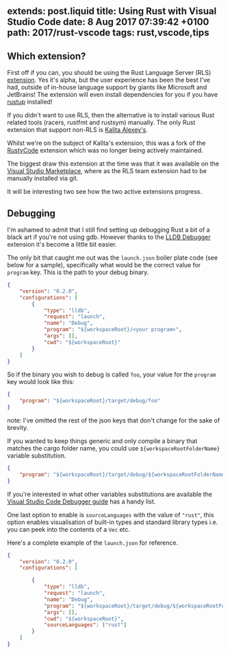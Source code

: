 extends: post.liquid
title: Using Rust with Visual Studio Code 
date: 8 Aug 2017 07:39:42 +0100
path: 2017/rust-vscode
tags: rust,vscode,tips
---

## Which extension?

First off if you can, you should be using the Rust Language Server (RLS) [extension](https://marketplace.visualstudio.com/items?itemName=rust-lang.rust). Yes it's alpha, but the user experience has been the best I've had, outside of in-house language support by giants like Microsoft and JetBrains! The extension will even install dependencies for you if you have [rustup](http://rustup.rs/) installed!

If you didn't want to use RLS, then the alternative is to install various Rust related tools (racers, rustfmt and rustsym) manually. The only Rust extension that support non-RLS is [Kalita Alexey's](https://github.com/editor-rs/vscode-rust/blob/master/doc/legacy_mode/main.md).

Whilst we're on the subject of Kalita's extension, this was a fork of the [RustyCode](https://marketplace.visualstudio.com/items?itemName=saviorisdead.RustyCode) extension which was no longer being actively maintained.

The biggest draw this extension at the time was that it was available on the [Visual Studio Marketplace](https://marketplace.visualstudio.com/), where as the RLS team extension had to be manually installed via git.

It will be interesting two see how the two active extensions progress.

## Debugging

I'm ashamed to admit that I still find setting up debugging Rust a bit of a black art if you're not using gdb. However thanks to the [LLDB
Debugger](https://marketplace.visualstudio.com/items?itemName=vadimcn.vscode-lldb) extension it's become a little bit easier.

The only bit that caught me out was the `launch.json` boiler plate code (see below for a sample), specifically what would be the correct value for `program` key. This is the path to your debug binary.

```json
{
    "version": "0.2.0",
    "configurations": [
        {
            "type": "lldb",
            "request": "launch",
            "name": "Debug",
            "program": "${workspaceRoot}/<your program>",
            "args": [],
            "cwd": "${workspaceRoot}"
        }
    ]
}
```

So if the binary you wish to debug is called `foo`, your value for the `program` key would look like this:

```json
{
    "program": "${workspaceRoot}/target/debug/foo"
}
```

note: I've omitted the rest of the json keys that don't change for the sake of brevity.

If you wanted to keep things generic and only compile a binary that matches the cargo folder name, you could use `${workspaceRootFolderName}` variable substitution.

```json
{
    "program": "${workspaceRoot}/target/debug/${workspaceRootFolderName}",
}
```

If you're interested in what other variables substitutions are available the [Visual Studio Code Debugger
guide](https://code.visualstudio.com/Docs/editor/debugging#_variable-substitution) has a handy list.

One last option to enable is `sourceLanguages` with the value of `"rust"`, this option enables visualisation of built-in types and standard library types i.e. you can peek into the contents of a `Vec` etc.


Here's a complete example of the `launch.json` for reference.

```json
{
    "version": "0.2.0",
    "configurations": [

        {
            "type": "lldb",
            "request": "launch",
            "name": "Debug",
            "program": "${workspaceRoot}/target/debug/${workspaceRootFolderName}",
            "args": [],
            "cwd": "${workspaceRoot}",
            "sourceLanguages": ["rust"]
        }
    ]
}
```

